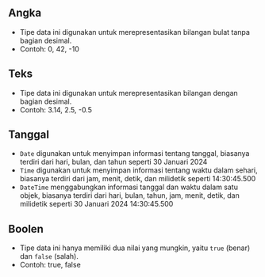 ## Angka
- Tipe data ini digunakan untuk merepresentasikan bilangan bulat tanpa bagian desimal.
- Contoh: 0, 42, -10
## Teks
- Tipe data ini digunakan untuk merepresentasikan bilangan dengan bagian desimal.
- Contoh: 3.14, 2.5, -0.5
## Tanggal
- `Date` digunakan untuk menyimpan informasi tentang tanggal, biasanya terdiri dari hari, bulan, dan tahun seperti 30 Januari 2024
- `Time` digunakan untuk menyimpan informasi tentang waktu dalam sehari, biasanya terdiri dari jam, menit, detik, dan milidetik seperti 14:30:45.500
- `DateTime` menggabungkan informasi tanggal dan waktu dalam satu objek, biasanya terdiri dari hari, bulan, tahun, jam, menit, detik, dan milidetik seperti 30 Januari 2024 14:30:45.500
## Boolen
- Tipe data ini hanya memiliki dua nilai yang mungkin, yaitu `true` (benar) dan `false` (salah).
- Contoh: true, false